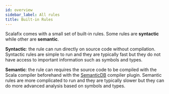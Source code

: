 ```yaml
---
id: overview
sidebar_label: All rules
title: Built-in Rules
---
```


Scalafix comes with a small set of built-in rules. Some rules are **syntactic**
while other are **semantic**.

**Syntactic**: the rule can run directly on source code without compilation.
Syntactic rules are simple to run and they are typically fast but they do not
have access to important information such as symbols and types.

**Semantic**: the rule can requires the source code to be compiled with the
Scala compiler beforehand with the
[SemanticDB](https://github.com/scalameta/scalameta/blob/master/semanticdb/semanticdb3/semanticdb3.md)
compiler plugin. Semantic rules are more complicated to run and they are
typically slower but they can do more advanced analysis based on symbols and
types.

```scala mdoc:scalafix-rules

```

